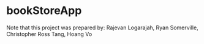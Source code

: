 # bookStoreApp
Note that this project was prepared by:
Rajevan Logarajah,
Ryan Somerville,
Christopher Ross Tang,
Hoang Vo
